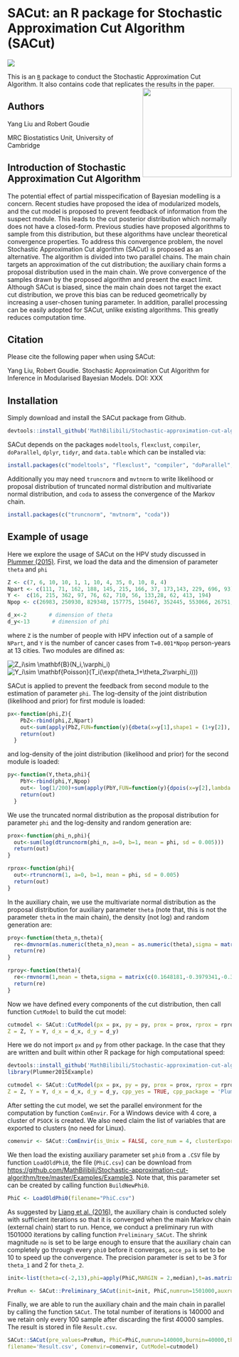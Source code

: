 # SACut: an R package for Stochastic Approximation Cut Algorithm (SACut)
[![](https://travis-ci.com/MathBilibili/Stochastic-approximation-cut-algorithm.svg?branch=master)](https://travis-ci.com/MathBilibili/Stochastic-approximation-cut-algorithm)

This is an [`R`][R] package to conduct the Stochastic Approximation Cut Algorithm. It also contains code that replicates the results in the paper.
<img align="right" width="200" height="200" src="https://user-images.githubusercontent.com/24710640/81212775-495b2880-8fcd-11ea-9319-52ac4fd15f4f.png">

## Authors
Yang Liu and Robert Goudie

MRC Biostatistics Unit, University of Cambridge

## Introduction of Stochastic Approximation Cut Algorithm
The potential effect of partial misspecification of Bayesian modelling is a concern. Recent studies have proposed the idea of modularized models, and the cut model is proposed to prevent feedback of information from the suspect module. This leads to the cut posterior distribution which normally does not have a closed-form. Previous studies have proposed algorithms to sample from this distribution, but these algorithms have unclear theoretical convergence properties. To address this convergence problem, the novel Stochastic Approximation Cut algorithm (SACut) is proposed as an alternative. The algorithm is divided into two parallel chains. The main chain targets an approximation of the cut distribution; the auxiliary chain forms a proposal distribution used in the main chain. We prove convergence of the samples drawn by the proposed algorithm and present the exact limit. Although SACut is biased, since the main chain does not target the exact cut distribution, we prove this bias can be reduced geometrically by increasing a user-chosen tuning parameter. In addition, parallel processing can be easily adopted for SACut, unlike existing algorithms. This greatly reduces computation time.

## Citation

Please cite the following paper when using SACut:

Yang Liu, Robert Goudie. Stochastic Approximation Cut Algorithm for Inference in Modularised Bayesian Models. DOI: XXX

## Installation
Simply download and install the SACut package from Github.
```r
devtools::install_github('MathBilibili/Stochastic-approximation-cut-algorithm')
```

SACut depends on the packages `modeltools`, `flexclust`, `compiler`, `doParallel`, `dplyr`, `tidyr`, and `data.table` which can be installed via:
```r
install.packages(c("modeltools", "flexclust", "compiler", "doParallel", "dplyr", "tidyr", "data.table"))
```

Additionally you may need `truncnorm` and `mvtnorm` to write likelihood or proposal distribution of truncated normal distribution and multivariate normal distribution, and `coda` to assess the convergence of the Markov chain.
```r
install.packages(c("truncnorm", "mvtnorm", "coda"))
```

## Example of usage
Here we explore the usage of SACut on the HPV study discussed in [Plummer (2015)][Plummer2015]. First, we load the data and the dimension of parameter `theta` and `phi`
```r
Z <- c(7, 6, 10, 10, 1, 1, 10, 4, 35, 0, 10, 8, 4)
Npart <- c(111, 71, 162, 188, 145, 215, 166, 37, 173,143, 229, 696, 93)
Y <-  c(16, 215, 362, 97, 76, 62, 710, 56, 133,28, 62, 413, 194)
Npop <- c(26983, 250930, 829348, 157775, 150467, 352445, 553066, 26751, 75815, 150302, 354993, 3683043, 507218)

d_x<-2       # dimension of theta
d_y<-13       # dimension of phi
```
where `Z` is the number of people with HPV infection out of a sample of `NPart`, and `Y` is the number of cancer cases from `T=0.001*Npop` person-years at 13 cities. Two modules are difined as:

<img src="https://latex.codecogs.com/gif.latex?Z_i\sim&space;\mathbf{B}(N_i,\varphi_i)" title="Z_i\sim \mathbf{B}(N_i,\varphi_i)" />

<img src="https://latex.codecogs.com/gif.latex?Y_i\sim&space;\mathbf{Poisson}(T_i(\exp(\theta_1&plus;\theta_2\varphi_i)))" title="Y_i\sim \mathbf{Poisson}(T_i(\exp(\theta_1+\theta_2\varphi_i)))" />

SACut is applied to prevent the feedback from second module to the estimation of parameter `phi`. The log-density of the joint distribution (likelihood and prior) for first module is loaded:
```r
px<-function(phi,Z){
    PbZ<-rbind(phi,Z,Npart)
    out<-sum(apply(PbZ,FUN=function(y){dbeta(x=y[1],shape1 = (1+y[2]), shape2 = (1+y[3]-y[2]), log = T)},MARGIN = 2))
    return(out)
  }
```
and log-density of the joint distribution (likelihood and prior) for the second module is loaded:
```r
py<-function(Y,theta,phi){
    PbY<-rbind(phi,Y,Npop)
    out<- log(1/200)+sum(apply(PbY,FUN=function(y){dpois(x=y[2],lambda = (y[3]*0.001*exp(theta[1]+theta[2]*y[1])),log = T)},MARGIN = 2))
    return(out)
  }
```
We use the truncated normal distribution as the proposal distribution for parameter `phi` and the log-density and random generation are:
```r
prox<-function(phi_n,phi){
  out<-sum(log(dtruncnorm(phi_n, a=0, b=1, mean = phi, sd = 0.005))) 
  return(out) 
}

rprox<-function(phi){
  out<-rtruncnorm(1, a=0, b=1, mean = phi, sd = 0.005)
  return(out)
}
```
In the auxiliary chain, we use the multivariate normal distribution as the proposal distribution for auxiliary parameter `theta` (note that, this is not the parameter `theta` in the main chain), the density (not log) and random generation are:
```r
proy<-function(theta_n,theta){
  re<-dmvnorm(as.numeric(theta_n),mean = as.numeric(theta),sigma = matrix(c(0.1648181,-0.3979341,-0.3979341,2.737874),ncol=2,nrow=2)/10)
  return(re)
}

rproy<-function(theta){
  re<-rmvnorm(1,mean = theta,sigma = matrix(c(0.1648181,-0.3979341,-0.3979341,2.737874),ncol=2,nrow=2)/10) %>% t()
  return(re)
}
```
Now we have defined every components of the cut distribution, then call function `CutModel` to build the cut model:
```r
cutmodel <- SACut::CutModel(px = px, py = py, prox = prox, rprox = rprox, proy = proy, rproy = rproy,
Z = Z, Y = Y, d_x = d_x, d_y = d_y)
```
Here we do not import `px` and `py` from other package. In the case that they are written and built within other R package for high computational speed:
```r
devtools::install_github('MathBilibili/Stochastic-approximation-cut-algorithm/Examples/Example3/Plummer2015Example/')
library(Plummer2015Example)

cutmodel <- SACut::CutModel(px = px, py = py, prox = prox, rprox = rprox, proy = proy, rproy = rproy,
Z = Z, Y = Y, d_x = d_x, d_y = d_y, cpp_yes = TRUE, cpp_package = 'Plummer2015Example')
```

After setting the cut model, we set the parallel environment for the computation by function `ComEnvir`. For a Windows device with 4 core, a cluster of `PSOCK` is created. We also need claim the list of variables that are exported to clusters (no need for Linux).
```r
comenvir <- SACut::ComEnvir(is_Unix = FALSE, core_num = 4, clusterExport = list('py','Y','Npop','dmvnorm'))
```

We then load the  existing auxiliary parameter set `phi0` from a `.CSV` file by function `LoadOldPhi0`, the file (`PhiC.csv`) can be download from <https://github.com/MathBilibili/Stochastic-approximation-cut-algorithm/tree/master/Examples/Example3>. Note that, this parameter set can be created by calling function `BuildNewPhi0`.
```r
PhiC <- LoadOldPhi0(filename="PhiC.csv")
```

As suggested by [Liang et al. (2016)][Liang2016], the auxiliary chain is conducted solely with sufficient iterations so that it is converged when the main Markov chain (external chain) start to run. Hence, we conduct a preliminary run with 1501000 iterations by calling function `Preliminary_SACut`. The shrink magnitude `no` is set to be large enough to ensure that the auxiliary chain can completely go through every `phi0` before it converges, `acce_pa` is set to be 10 to speed up the convergence. The precision parameter is set to be 3 for `theta_1` and 2 for `theta_2`.
```r
init<-list(theta=c(-2,13),phi=apply(PhiC,MARGIN = 2,median),t=as.matrix(c(-2,13)),I=1)

PreRun <- SACut::Preliminary_SACut(init=init, PhiC,numrun=1501000,auxrun=1500000,no=20000,acce_pa=10, sig_dig=c(3,2), CutModel=cutmodel)
```

Finally, we are able to run the auxiliary chain and the main chain in parallel by calling the function `SACut`. The total number of iterations is 140000 and we retain only every 100 sample after discarding the first 40000 samples. The result is stored in file `Result.csv`.
```r
SACut::SACut(pre_values=PreRun, PhiC=PhiC,numrun=140000,burnin=40000,thin=100, no=20000,acce_pa=10, sig_dig=c(3,2),
filename='Result.csv', Comenvir=comenvir, CutModel=cutmodel)
```



[R]: http://www.r-project.org "The R Project for Statistical Computing"
[Plummer2015]:https://link.springer.com/article/10.1007/s11222-014-9503-z "Cuts in Bayesian graphical models"
[Liang2016]:https://www.tandfonline.com/doi/full/10.1080/01621459.2015.1009072 "An Adaptive Exchange Algorithm for Sampling From Distributions With Intractable Normalizing Constants"
